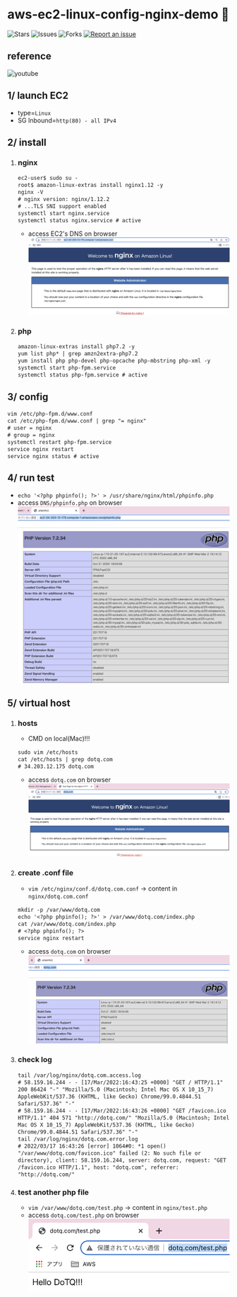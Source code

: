# aws-ec2-linux-config-nginx-demo 🐳

![Stars](https://img.shields.io/github/stars/tquangdo/aws-ec2-linux-config-nginx-demo?color=f05340)
![Issues](https://img.shields.io/github/issues/tquangdo/aws-ec2-linux-config-nginx-demo?color=f05340)
![Forks](https://img.shields.io/github/forks/tquangdo/aws-ec2-linux-config-nginx-demo?color=f05340)
[![Report an issue](https://img.shields.io/badge/Support-Issues-green)](https://github.com/tquangdo/aws-ec2-linux-config-nginx-demo/issues/new)

## reference
![youtube](https://www.youtube.com/watch?v=9ALLIjmJ3tU&list=PLjCpH2Qpki-sTjdlYXE8AifSKQFa8ZL23&index=14)

## 1/ launch EC2
- type=`Linux`
- SG Inbound=`http(80) - all IPv4`

## 2/ install
1. ### nginx
    ```shell
    ec2-user$ sudo su -
    root$ amazon-linux-extras install nginx1.12 -y
    nginx -V
    # nginx version: nginx/1.12.2
    # ...TLS SNI support enabled
    systemctl start nginx.service
    systemctl status nginx.service # active
    ```
    - access EC2's DNS on browser
    ![nginx_ui](screenshots/nginx_ui.png)
1. ### php
    ```shell
    amazon-linux-extras install php7.2 -y
    yum list php* | grep amzn2extra-php7.2
    yum install php php-devel php-opcache php-mbstring php-xml -y
    systemctl start php-fpm.service
    systemctl status php-fpm.service # active
    ```

## 3/ config
```shell
vim /etc/php-fpm.d/www.conf 
cat /etc/php-fpm.d/www.conf | grep "= nginx"
# user = nginx
# group = nginx
systemctl restart php-fpm.service
service nginx restart
service nginx status # active
```

## 4/ run test
- `echo '<?php phpinfo(); ?>' > /usr/share/nginx/html/phpinfo.php`
- access `DNS/phpinfo.php` on browser
![php_ui](screenshots/php_ui.png)

## 5/ virtual host
1. ### hosts
    - CMD on local(Mac)!!!
    ```shell
    sudo vim /etc/hosts
    cat /etc/hosts | grep dotq.com
    # 34.203.12.175 dotq.com
    ```
    - access `dotq.com` on browser
    ![dotq](screenshots/dotq.png)
1. ### create .conf file
    - `vim /etc/nginx/conf.d/dotq.com.conf` -> content in `nginx/dotq.com.conf`
    ```shell
    mkdir -p /var/www/dotq.com
    echo '<?php phpinfo(); ?>' > /var/www/dotq.com/index.php
    cat /var/www/dotq.com/index.php
    # <?php phpinfo(); ?>
    service nginx restart
    ```
    - access `dotq.com` on browser
    ![phpinfo](screenshots/phpinfo.png)
1. ### check log
    ```shell
    tail /var/log/nginx/dotq.com.access.log 
    # 58.159.16.244 - - [17/Mar/2022:16:43:25 +0000] "GET / HTTP/1.1" 200 86424 "-" "Mozilla/5.0 (Macintosh; Intel Mac OS X 10_15_7) AppleWebKit/537.36 (KHTML, like Gecko) Chrome/99.0.4844.51 Safari/537.36" "-"
    # 58.159.16.244 - - [17/Mar/2022:16:43:26 +0000] "GET /favicon.ico HTTP/1.1" 404 571 "http://dotq.com/" "Mozilla/5.0 (Macintosh; Intel Mac OS X 10_15_7) AppleWebKit/537.36 (KHTML, like Gecko) Chrome/99.0.4844.51 Safari/537.36" "-"
    tail /var/log/nginx/dotq.com.error.log 
    # 2022/03/17 16:43:26 [error] 1064#0: *1 open() "/var/www/dotq.com/favicon.ico" failed (2: No such file or directory), client: 58.159.16.244, server: dotq.com, request: "GET /favicon.ico HTTP/1.1", host: "dotq.com", referrer: "http://dotq.com/"
    ```
1. ### test another php file
    - `vim /var/www/dotq.com/test.php` -> content in `nginx/test.php`
    - access `dotq.com/test.php` on browser
    ![test](screenshots/test.png)